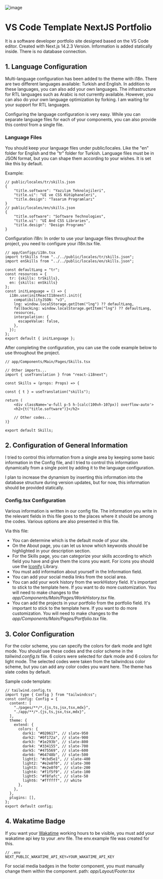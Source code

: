 ![image](https://github.com/halituzan/VS-Code-NextJS-Portfolio/assets/8484782/62c2bb8a-6f9f-415e-b1ec-e8df4cc467ab)

# VS Code Template NextJS Portfolio

It is a software developer portfolio site designed based on the VS Code editor. Created with Next.js 14.2.3 Version. Information is added statically inside. There is no database connection.

## 1. Language Configuration
Multi-language configuration has been added to the theme with i18n. There are two different languages available: Turkish and English. In addition to these languages, you can also add your own languages. The infrastructure for RTL languages such as Arabic is not currently available. However, you can also do your own language optimization by forking. I am waiting for your support for RTL languages.

Configuring the language configuration is very easy. While you can separate language files for each of your components, you can also provide this control from a single file.

### Language Files

You should keep your language files under public/locales. Like the "en" folder for English and the "tr" folder for Turkish. Language files must be in JSON format, but you can shape them according to your wishes. It is set like this by default.

Example:
```
// public/locales/tr/skills.json
{
    "title.software": "Yazılım Teknolojileri",
    "title.ui": "UI ve CSS Kütüphaneleri",
    "title.design": "Tasarım Programları"
}
// public/locales/en/skills.json
{
    "title.software": "Software Technologies",
    "title.ui": "UI And CSS Libraries",
    "title.design": "Design Programs"
}

```

Configuration i18n: In order to use your language files throughout the project, you need to configure your i18n.tsx file.
```
// app/Configs/i18n.tsx
import trSkills from "../../public/locales/tr/skills.json";
import enSkills from "../../public/locales/en/skills.json";

const defaultLang = "tr";
const resources = {
  tr: {skills: trSkills},
  en: {skills: enSkills}
};
const initLanguage = () => {
  i18n.use(initReactI18next).init({
    compatibilityJSON: "v3",
    lng: window.localStorage.getItem("lng") ?? defaultLang,
    fallbackLng: window.localStorage.getItem("lng") ?? defaultLang,
    resources,
    interpolation: {
      escapeValue: false,
    },
  });
};
export default { initLanguage };
```

After completing the configuration, you can use the code example below to use throughout the project.

```
// app/Components/Main/Pages/Skills.tsx

// Other imports...
import { useTranslation } from "react-i18next";

const Skills = (props: Props) => {

const { t } = useTranslation("skills");

return (
    <div className='w-full p-5 h-[calc(100vh-107px)] overflow-auto'>
    <h2>{t("title.software")}</h2>

    // Other codes...
)}

export default Skills;
```

## 2. Configuration of General Information

I tried to control this information from a single area by keeping some basic information in the Config file, and I tried to control this information dynamically from a single point by adding it to the language configuration.

I plan to increase the dynamism by inserting this information into the database structure during version updates, but for now, this information should be provided statically.

### Config.tsx Configuration

Various information is written in our config file. The information you write in the relevant fields in this file goes to the places where it should be among the codes. Various options are also presented in this file.

Via this file:
- You can determine which is the default mode of your site.
- On the About page, you can let us know which keywords should be highlighted in your description section. 
- For the Skills page, you can categorize your skills according to which field you have and give them the icons you want. For icons you should use the [Iconify](https://icon-sets.iconify.design/) Library.
- You must add information about yourself in the Information field.
- You can add your social media links from the social area.
- You can add your work history from the workHistory field. It's important to stick to the template here. If you want to do more customization. You will need to make changes to the *app/Components/Main/Pages/WorkHistory.tsx* file.
- You can add the projects in your portfolio from the portfolio field. It's important to stick to the template here. If you want to do more customization. You will need to make changes to the *app/Components/Main/Pages/Portfolio.tsx* file.

## 3. Color Configuration

For the color scheme, you can specify the colors for dark mode and light mode. You should use these codes and the color scheme in the *tailwind.config.ts* file. 6 colors were selected for dark mode and 6 colors for light mode. The selected codes were taken from the tailwindcss color scheme, but you can add any color codes you want here. The theme has slate codes by default.

Sample code template:

```
// tailwind.config.ts
import type { Config } from "tailwindcss";
const config: Config = {
  content: [
    "./pages/**/*.{js,ts,jsx,tsx,mdx}",
    "./app/**/*.{js,ts,jsx,tsx,mdx}",
  ],
  theme: {
    extend: {
      colors: {
        dark1: "#020617", // slate-950
        dark2: "#0f172a", // slate-900
        dark3: "#1e293b", // slate-800
        dark4: "#334155", // slate-700
        dark5: "#475569", // slate-600
        dark6: "#64748b", // slate-500
        light1: "#cbd5e1", // slate-400
        light2: "#e2e8f0", // slate-300
        light3: "#e2e8f0", // slate-200
        light4: "#f1f5f9", // slate-100
        light5: "#f8fafc", // slate-50
        light6: "#ffffff", // white
      },
    },
  },
  plugins: [],
};
export default config;
```

## 4. Wakatime Badge
 
If you want your [Wakatime](https://wakatime.com/) working hours to be visible, you must add your wakatime api key to your .env file. The env.example file was created for this.
```
// .env
NEXT_PUBLIC_WAKATIME_API_KEY=YOUR_WAKATIME_API_KEY
```
For social media badges in the footer component, you must manually change them within the component.
path: *app/Layout/Footer.tsx*
